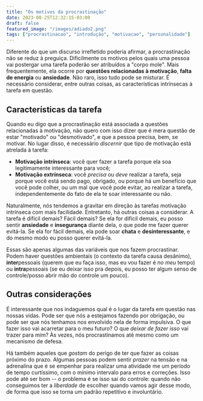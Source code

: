 ```yaml
---
title: "Os motivos da procrastinação"
date: 2023-08-25T12:32:15-03:00
draft: false 
featured_image: "/images/adiado2.png"
tags: ["procrastinacao", "introdução", "motivacao", "personalidade"]
---
```


Diferente do que um discurso irrefletido poderia afirmar, a procrastinação não se reduz à preguiça. Dificilmente os motivos pelos quais uma pessoa vai postergar uma tarefa poderão ser atribuídos a "corpo mole". Mais frequentemente, ela ocorre por **questões relacionadas à motivação**, **falta de energia** ou **ansiedade**. Não raro, isso tudo pode se misturar. É necessário considerar, entre outras coisas, as características intrínsecas à tarefa em questão.

## Características da tarefa

Quando eu digo que a procrastinação está associada a questões relacionadas à motivação, não quero com isso dizer que é mera questão de estar "motivado" ou "desmotivado", e que a pessoa precisa, bem, se motivar. No lugar disso, é necessário _discernir_ que tipo de motivação está atrelada à tarefa:

- **Motivação intrínseca**: você quer fazer a tarefa porque ela soa legitimamente interessante para você;
- **Motivação extrínseca**: você _precisa_ ou _deve_ realizar a tarefa, seja porque você está sendo pago, obrigado, ou porque há um benefício que você pode colher, ou um mal que você pode evitar, ao realizar a tarefa, independentemente do fato de ela te soar interessante ou não.

Naturalmente, nós tendemos a gravitar em direção às tarefas motivação intrínseca com mais facilidade. Entretanto, há outras coisas a considerar. A tarefa é difícil demais? Fácil demais? Se ela for difícil demais, eu posso sentir **ansiedade** e **insegurança** diante dela, o que pode me fazer querer evitá-la. Se ela for fácil demais, ela pode soar **chata** e **desinteressante**, e do mesmo modo eu posso querer evitá-la.

Essas são apenas algumas das variáveis que nos fazem procrastinar. Podem haver questões ambientais (o contexto da tarefa causa desânimo), **inter**pessoais (querem que eu faça isso, mas eu vou fazer é _no meu_ tempo) ou **intra**pessoais (se eu deixar isso pra depois, eu posso ter algum senso de controle/posso abrir mão do controle um pouco).

## Outras considerações

É interessante que nos indaguemos qual é o lugar da tarefa em questão nas nossas vidas. Pode ser que nós a estejamos fazendo por obrigação, ou pode ser que nós tenhamos nos envolvido nela de forma impulsiva. O que fazer isso vai acarretar para o meu futuro? O que _deixar de fazer isso_ vai trazer para mim? Às vezes, nós procrastinamos até mesmo como um mecanismo de defesa.

Há também aqueles que _gostam_ do perigo de ter que fazer as coisas próximo do prazo. Algumas pessoas podem sentir _prazer_ na tensão e na adrenalina que é se empenhar para realizar uma atividade me um período de tempo curtíssimo, com o mínimo intervalo para erros e correções. Isso pode até ser bom -- o problema é se isso sai do controle: quando não conseguimos ter a _liberdade_ de escolher quando vamos agir desse modo, de forma que isso se torna um padrão repetitivo e involuntário.
